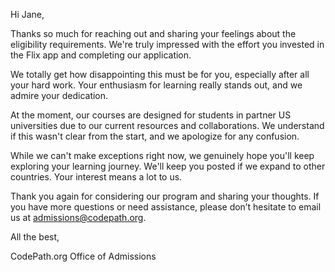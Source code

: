 Hi Jane,

Thanks so much for reaching out and sharing your feelings about the eligibility requirements. We're truly impressed with the effort you invested in the Flix app and completing our application.

We totally get how disappointing this must be for you, especially after all your hard work. Your enthusiasm for learning really stands out, and we admire your dedication.

At the moment, our courses are designed for students in partner US universities due to our current resources and collaborations. We understand if this wasn't clear from the start, and we apologize for any confusion.

While we can't make exceptions right now, we genuinely hope you'll keep exploring your learning journey. We'll keep you posted if we expand to other countries. Your interest means a lot to us.

Thank you again for considering our program and sharing your thoughts. If you have more questions or need assistance, please don’t hesitate to email us at admissions@codepath.org.

All the best,

CodePath.org
Office of Admissions
